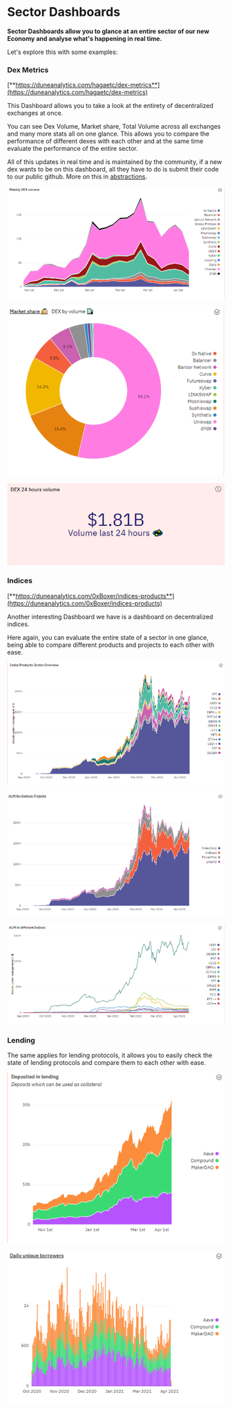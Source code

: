 # Sector Dashboards

**Sector Dashboards allow you to glance at an entire sector of our new Economy and analyse what's happening in real time.**

Let's explore this with some examples:

### Dex Metrics

[**https://duneanalytics.com/hagaetc/dex-metrics**](https://duneanalytics.com/hagaetc/dex-metrics)

This Dashboard allows you to take a look at the entirety of decentralized exchanges at once.

You can see Dex Volume, Market share, Total Volume across all exchanges and many more stats all on one glance. This allows you to compare the performance of different dexes with each other and at the same time evaluate the performance of the entire sector.

All of this updates in real time and is maintained by the community, if a new dex wants to be on this dashboard, all they have to do is submit their code to our public github. More on this in [abstractions](../data-tables/abstractions.md).



![](../../.gitbook/assets/image%20%2816%29.png)

![](../../.gitbook/assets/image%20%284%29.png)

![](../../.gitbook/assets/image%20%288%29.png)



### Indices

[**https://duneanalytics.com/0xBoxer/indices-products**](https://duneanalytics.com/0xBoxer/indices-products)

Another interesting Dashboard we have is a dashboard on decentralized indices.

Here again, you can evaluate the entire state of a sector in one glance, being able to compare different products and projects to each other with ease.

![](../../.gitbook/assets/image%20%289%29.png)

![](../../.gitbook/assets/image%20%2810%29.png)

![](../../.gitbook/assets/image%20%2811%29.png)

### Lending



The same applies for lending protocols, it allows you to easily check the state of lending protocols and compare them to each other with ease.

![](../../.gitbook/assets/image%20%285%29.png)

![](../../.gitbook/assets/image%20%2812%29.png)

  


